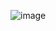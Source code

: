 ![image](https://github.com/GeunH/Flutter-using-dart/assets/114638557/3f702144-f145-40a2-a361-62ac87819a4f)

